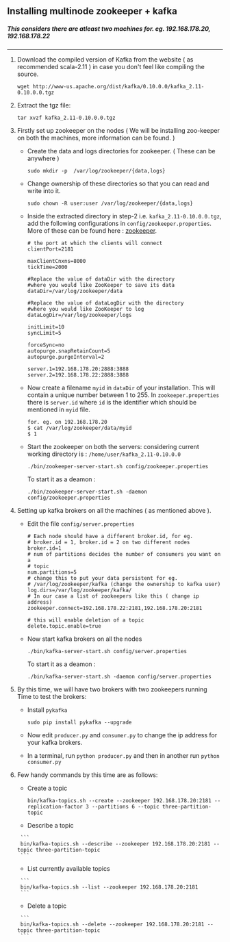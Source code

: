 ## Installing multinode zookeeper + kafka

##### This considers there are atleast two machines for. eg. 192.168.178.20, 192.168.178.22

* * *

1.  Download the compiled version of Kafka from the website ( as recommended
    scala-2.11 ) in case you don't feel like compiling the source.

        wget http://www-us.apache.org/dist/kafka/0.10.0.0/kafka_2.11-0.10.0.0.tgz

2.  Extract the tgz file:

        tar xvzf kafka_2.11-0.10.0.0.tgz

3.  Firstly set up zookeeper on the nodes
    ( We will be installing zoo-keeper on both the machines, more information can be found. )

    -   Create the data and logs directories for zookeeper.
        ( These can be anywhere )
        
            sudo mkdir -p  /var/log/zookeeper/{data,logs}

    -   Change ownership of these directories so that you can read and write into it.
    
            sudo chown -R user:user /var/log/zookeeper/{data,logs}

    -   Inside the extracted directory in step-2 i.e.
        `kafka_2.11-0.10.0.0.tgz`, add the following configurations in
        `config/zookeeper.properties`.
        More of these can be found here : [zookeeper](https://zookeeper.apache.org/doc/r3.2.2/zookeeperAdmin.html#sc_clusterOptions).

            # the port at which the clients will connect
            clientPort=2181

            maxClientCnxns=8000
            tickTime=2000

            #Replace the value of dataDir with the directory
            #where you would like ZooKeeper to save its data
            dataDir=/var/log/zookeeper/data

            #Replace the value of dataLogDir with the directory
            #where you would like ZooKeeper to log
            dataLogDir=/var/log/zookeeper/logs

            initLimit=10
            syncLimit=5

            forceSync=no
            autopurge.snapRetainCount=5
            autopurge.purgeInterval=2

            server.1=192.168.178.20:2888:3888
            server.2=192.168.178.22:2888:3888

    -   Now create a filename `myid` in `dataDir` of your installation.
        This will contain a unique number between 1 to 255.
        In `zookeeper.properties` there is `server.id` where `id` is the
        identifier which should be mentioned in `myid` file.
        
             
            for. eg. on 192.168.178.20
            $ cat /var/log/zookeeper/data/myid
            $ 1
             
    -   Start the zookeeper on both the servers: considering current working directory is : `/home/user/kafka_2.11-0.10.0.0`
    
            ./bin/zookeeper-server-start.sh config/zookeeper.properties
        
        To start it as a deamon :
        
            ./bin/zookeeper-server-start.sh -daemon config/zookeeper.properties

4.  Setting up kafka brokers on all the machines ( as mentioned above ).

    -   Edit the file `config/server.properties`
    
           
            # Each node should have a different broker.id, for eg.
            # broker.id = 1, broker.id = 2 on two different nodes
            broker.id=1
            # num of partitions decides the number of consumers you want on a
            # topic
            num.partitions=5
            # change this to put your data persistent for eg.
            # /var/log/zookeeper/kafka (change the ownership to kafka user)
            log.dirs=/var/log/zookeeper/kafka/
            # In our case a list of zookeepers like this ( change ip address)
            zookeeper.connect=192.168.178.22:2181,192.168.178.20:2181
            
            # this will enable deletion of a topic
            delete.topic.enable=true
            
    -   Now start kafka brokers on all the nodes
    
            ./bin/kafka-server-start.sh config/server.properties
        
        To start it as a deamon :
        
            ./bin/kafka-server-start.sh -daemon config/server.properties

5.  By this time, we will have two brokers with two zookeepers running
    Time to test the brokers: 

    -   Install `pykafka`
    
            sudo pip install pykafka --upgrade
            
    -   Now edit `producer.py` and `consumer.py` to change the ip address for
        your kafka brokers.

    -   In a terminal, run `python producer.py` and then
        in another run `python consumer.py`

6. Few handy commands by this time are as follows:
    
    -   Create a topic
    
        ```
        bin/kafka-topics.sh --create --zookeeper 192.168.178.20:2181 --replication-factor 3 --partitions 6 --topic three-partition-topic
        ```
    -    Describe a topic
    
        ```
        bin/kafka-topics.sh --describe --zookeeper 192.168.178.20:2181 --topic three-partition-topic
        ```
        
    -    List currently available topics
    
        ```
        bin/kafka-topics.sh --list --zookeeper 192.168.178.20:2181
        ```
        
    -    Delete a topic
        
        ```
        bin/kafka-topics.sh --delete --zookeeper 192.168.178.20:2181 --topic three-partition-topic
        ```
        
